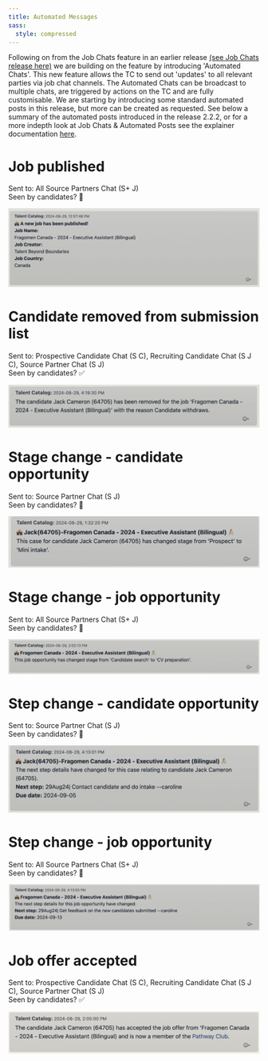 ```yaml
---
title: Automated Messages
sass:
  style: compressed
---
```


Following on from the Job Chats feature in an earlier release [(see Job Chats release here)](./../v220/job_chats.md) 
we are building on the feature by introducing 'Automated Chats'. This new feature allows the TC to send out 'updates' to all 
relevant parties via job chat channels. The Automated Chats can be broadcast to multiple chats, are triggered by actions
on the TC and are fully customisable. We are starting by introducing some standard automated posts in this release, but 
more can be created as requested. 
See below a summary of the automated posts introduced in the release 2.2.2, or for a more indepth look at Job Chats & 
Automated Posts see the explainer documentation 
[here](https://docs.google.com/document/d/1h5QaUNOSPP-pjJsMCDwXS_SQUrurvLfnBKPX87orgbE/edit?usp=sharing).


# Job published
Sent to: All Source Partners Chat (S+ J)
<br>
Seen by candidates? 🚫

<div class="card-image-container">
  <img src="./../assets/images/v222/AutoJobPublished.png" 
        alt="Candidate Registration and Consents" class="card-image">
</div>

# Candidate removed from submission list
Sent to: Prospective Candidate Chat (S C), Recruiting Candidate Chat (S J C), Source Partner Chat (S J)
<br>
Seen by candidates? ✅

<div class="card-image-container">
  <img src="./../assets/images/v222/AutoRemovedSubList.png" 
        alt="Candidate Registration and Consents" class="card-image">
</div>


# Stage change - candidate opportunity
Sent to: Source Partner Chat (S J)
<br>
Seen by candidates? 🚫

<div class="card-image-container">
  <img src="./../assets/images/v222/AutoCandOppStageChange.png" 
        alt="Candidate Registration and Consents" class="card-image">
</div>

# Stage change - job opportunity
Sent to: All Source Partners Chat (S+ J)
<br>
Seen by candidates? 🚫
<div class="card-image-container">
  <img src="./../assets/images/v222/AutoJobOppStageChange.png" 
        alt="Candidate Registration and Consents" class="card-image">
</div>

# Step change - candidate opportunity
Sent to: Source Partner Chat (S J)
<br>
Seen by candidates? 🚫
<div class="card-image-container">
  <img src="./../assets/images/v222/AutoCandOppStepChange.png" 
        alt="Candidate Registration and Consents" class="card-image">
</div>

# Step change - job opportunity
Sent to: All Source Partners Chat (S+ J)
<br>
Seen by candidates? 🚫

<div class="card-image-container">
  <img src="./../assets/images/v222/AutoJobOppStepChange.png" 
        alt="Candidate Registration and Consents" class="card-image">
</div>

# Job offer accepted
Sent to: Prospective Candidate Chat (S C), Recruiting Candidate Chat (S J C), Source Partner Chat (S J)
<br>
Seen by candidates? ✅

<div class="card-image-container">
  <img src="./../assets/images/v222/AutoAcceptedJob.png" 
        alt="Candidate Registration and Consents" class="card-image">
</div>



